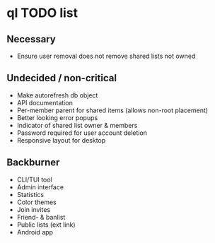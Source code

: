 # ql TODO list

## Necessary
* Ensure user removal does not remove shared lists not owned

## Undecided / non-critical
* Make autorefresh db object
* API documentation
* Per-member parent for shared items (allows non-root placement)
* Better looking error popups
* Indicator of shared list owner & members
* Password required for user account deletion
* Responsive layout for desktop

## Backburner
* CLI/TUI tool
* Admin interface
* Statistics
* Color themes
* Join invites
* Friend- & banlist
* Public lists (ext link)
* Android app
